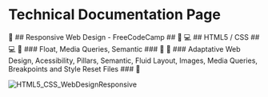 # Technical Documentation Page #
:page_facing_up: ## Responsive Web Design - FreeCodeCamp ## :page_facing_up:
:computer: ## HTML5 / CSS ## :computer:
:pencil: ### Float, Media Queries, Semantic ### :pencil:
:pencil: ### Adaptative Web Design, Acessibility, Pillars, Semantic, Fluid Layout, Images, Media Queries, Breakpoints and Style Reset Files ### :pencil:


![HTML5_CSS_WebDesignResponsive](https://user-images.githubusercontent.com/94974681/162100102-c8503b06-2b09-481b-9659-a30e0afad09e.png)
